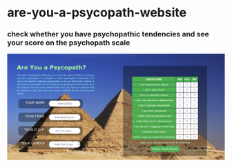 # are-you-a-psycopath-website
### check whether you have psychopathic tendencies and see your score on the psychopath scale
![Screenshot](firefox_TJGuUYgdMR.jpg)
